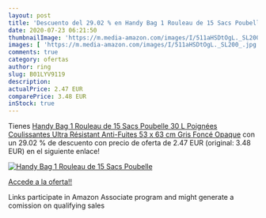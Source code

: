```yaml
---
layout: post
title: 'Descuento del 29.02 % en Handy Bag 1 Rouleau de 15 Sacs Poubelle '
date: 2020-07-23 06:21:50
thumbnailImage: 'https://m.media-amazon.com/images/I/511aHSDtOgL._SL200_.jpg'
images: [ 'https://m.media-amazon.com/images/I/511aHSDtOgL._SL200_.jpg' ]
comments: true
category: ofertas
author: ring
slug: B01LYV9119
description:
actualPrice: 2.47 EUR
comparePrice: 3.48 EUR
inStock: true
---
```


Tienes [Handy Bag 1 Rouleau de 15 Sacs Poubelle 30 L  Poignées Coulissantes  Ultra Résistant  Anti-Fuites  53 x 63 cm  Gris Foncé  Opaque](https://www.amazon.fr/dp/B01LYV9119/?tag=tolees0d-21) con un 29.02 % de descuento con precio de oferta de 2.47 EUR (original: 3.48 EUR) en el siguiente enlace!

[![Handy Bag 1 Rouleau de 15 Sacs Poubelle ](https://m.media-amazon.com/images/I/511aHSDtOgL._SL200_.jpg)](https://www.amazon.fr/dp/B01LYV9119/?tag=tolees0d-21)

[Accede a la oferta!!](https://www.amazon.fr/dp/B01LYV9119/?tag=tolees0d-21)

Links participate in Amazon Associate program and might generate a comission on qualifying sales


